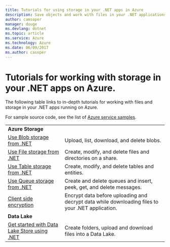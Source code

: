 ```yaml
---
title: Tutorials for using storage in your .NET apps in Azure
description: Save objects and work with files in your .NET applications running in Azure
author: camsoper
manager: douge
ms.devlang: dotnet
ms.topic: article
ms.service: Azure
ms.technology: Azure
ms.date: 06/09/2017
ms.author: casoper
---
```


# Tutorials for working with storage in your .NET apps on Azure.

The following table links to in-depth tutorials for working with files and storage in your .NET apps running on Azure.

For sample source code, see the list of [Azure service samples](https://azure.microsoft.com/resources/samples/?platform=dotnet).

| | |
|---|---|
| **Azure Storage** ||
| [Use Blob storage from .NET][1] | Upload, list, download, and delete blobs. |
| [Use File storage from .NET][4] | Create, modify, and delete files and directories on a share. | 
| [Use Table storage from .NET][3] | Create, modify, and delete tables and entities. |
| [Use Queue storage from .NET][2] | Create and delete queues and insert, peek, get, and delete messages. |
| [Client side encryption][5] | Encrypt data before uploading and decrypt data while downloading files to your .NET application. 
|**Data Lake**||
| [Get started with Data Lake Store using .NET][6] | Create folders, upload and download files into a Data Lake. | 

[1]: /azure/storage/storage-dotnet-how-to-use-blobs
[2]: /azure/storage/storage-dotnet-how-to-use-queues
[3]: /azure/storage/storage-dotnet-how-to-use-tables
[4]: /azure/storage/storage-dotnet-how-to-use-files
[5]: /azure/storage/storage-client-side-encryption
[6]: /azure/data-lake-store/data-lake-store-get-started-net-sdk